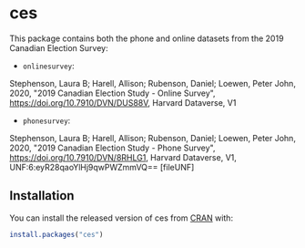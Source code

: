 # ces

<!-- badges: start -->
<!-- badges: end -->

This package contains both the phone and online datasets from the 2019 Canadian Election Survey:

* `onlinesurvey`:

Stephenson, Laura B; Harell, Allison; Rubenson, Daniel; Loewen, Peter John, 2020, "2019 Canadian Election Study - Online Survey",
https://doi.org/10.7910/DVN/DUS88V, Harvard Dataverse, V1

* `phonesurvey`:

Stephenson, Laura B; Harell, Allison; Rubenson, Daniel; Loewen, Peter John, 2020, "2019 Canadian Election Study - Phone Survey",
https://doi.org/10.7910/DVN/8RHLG1, Harvard Dataverse, V1, UNF:6:eyR28qaoYlHj9qwPWZmmVQ== [fileUNF]


## Installation

You can install the released version of ces from [CRAN](https://CRAN.R-project.org) with:

``` r
install.packages("ces")
```

